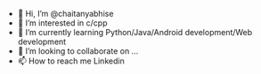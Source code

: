 - 👋 Hi, I’m @chaitanyabhise
- 👀 I’m interested in c/cpp
- 🌱 I’m currently learning Python/Java/Android development/Web development
- 💞️ I’m looking to collaborate on ...
- 📫 How to reach me Linkedin

<!---
chaitanyabhise/chaitanyabhise is a ✨ special ✨ repository because its `README.md` (this file) appears on your GitHub profile.
You can click the Preview link to take a look at your changes.
--->

